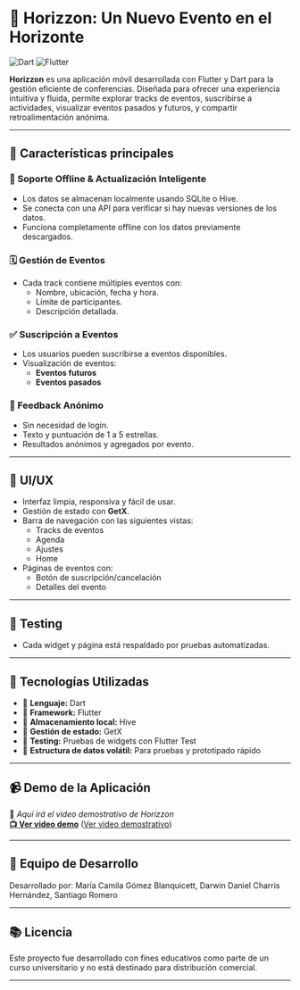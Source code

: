 # 🌅 Horizzon: Un Nuevo Evento en el Horizonte


![Dart](https://img.shields.io/badge/Dart-0175C2?style=for-the-badge&logo=dart&logoColor=white)
![Flutter](https://img.shields.io/badge/Flutter-02569B?style=for-the-badge&logo=flutter&logoColor=white)


**Horizzon** es una aplicación móvil desarrollada con Flutter y Dart para la gestión eficiente de conferencias. Diseñada para ofrecer una experiencia intuitiva y fluida, permite explorar tracks de eventos, suscribirse a actividades, visualizar eventos pasados y futuros, y compartir retroalimentación anónima.

---

## 📱 Características principales

### 📶 Soporte Offline & Actualización Inteligente
- Los datos se almacenan localmente usando SQLite o Hive.
- Se conecta con una API para verificar si hay nuevas versiones de los datos.
- Funciona completamente offline con los datos previamente descargados.

### 🗓️ Gestión de Eventos
- Cada track contiene múltiples eventos con:
  - Nombre, ubicación, fecha y hora.
  - Límite de participantes.
  - Descripción detallada.

### ✅ Suscripción a Eventos
- Los usuarios pueden suscribirse a eventos disponibles.
- Visualización de eventos:
  - **Eventos futuros** 
  - **Eventos pasados** 

### 🌟 Feedback Anónimo
- Sin necesidad de login.
- Texto y puntuación de 1 a 5 estrellas.
- Resultados anónimos y agregados por evento.

---

## 🎨 UI/UX
- Interfaz limpia, responsiva y fácil de usar.
- Gestión de estado con **GetX**.
- Barra de navegación con las siguientes vistas:
  - Tracks de eventos
  - Agenda
  - Ajustes
  - Home
- Páginas de eventos con:
  - Botón de suscripción/cancelación
  - Detalles del evento

---

## 🧪 Testing
- Cada widget y página está respaldado por pruebas automatizadas.

---

## 🧱 Tecnologías Utilizadas

- 🧩 **Lenguaje:** Dart
- 📱 **Framework:** Flutter 
- 💾 **Almacenamiento local:** Hive
- 🔄 **Gestión de estado:**  GetX
- 🧪 **Testing:** Pruebas de widgets con Flutter Test
- 🔧 **Estructura de datos volátil:** Para pruebas y prototipado rápido

---

## 📹 Demo de la Aplicación

🔽 *Aquí irá el video demostrativo de Horizzon*  
**[📺 Ver video demo](#)** ([Ver video demostrativo](https://youtube.com/shorts/O94CDQMN7QA?feature=share))

---

## 👥 Equipo de Desarrollo

Desarrollado por: María Camila Gómez Blanquicett, Darwin Daniel Charris Hernández, Santiago Romero

---

## 📚 Licencia

Este proyecto fue desarrollado con fines educativos como parte de un curso universitario y no está destinado para distribución comercial.

---

